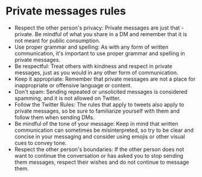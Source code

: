 # Private messages rules

- Respect the other person's privacy: Private messages are just that - private. Be mindful of what you share in a DM and remember that it is not meant for public consumption.
- Use proper grammar and spelling: As with any form of written communication, it's important to use proper grammar and spelling in private messages.
- Be respectful: Treat others with kindness and respect in private messages, just as you would in any other form of communication.
- Keep it appropriate: Remember that private messages are not a place for inappropriate or offensive language or content.
- Don't spam: Sending repeated or unsolicited messages is considered spamming, and it is not allowed on Twitter.
- Follow the Twitter Rules: The rules that apply to tweets also apply to private messages, so be sure to familiarize yourself with them and follow them when sending DMs.
- Be mindful of the tone of your message: Keep in mind that written communication can sometimes be misinterpreted, so try to be clear and concise in your messaging and consider using emojis or other visual cues to convey tone.
- Respect the other person's boundaries: If the other person does not want to continue the conversation or has asked you to stop sending them messages, respect their wishes and do not continue to message them.
